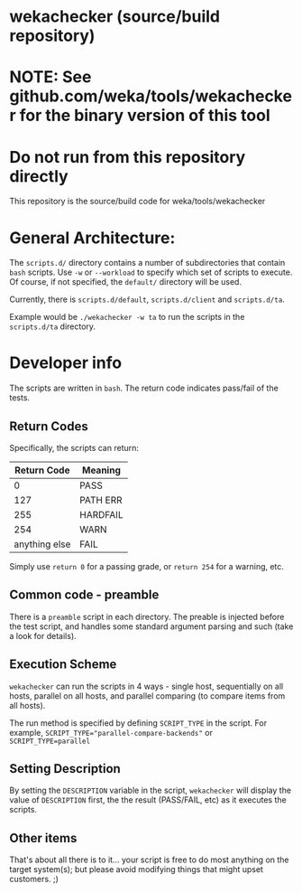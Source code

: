 # wekachecker (source/build repository)


# NOTE: See github.com/weka/tools/wekachecker for the binary version of this tool

# Do not run from this repository directly

This repository is the source/build code for weka/tools/wekachecker


# General Architecture:

The `scripts.d/` directory contains a number of subdirectories that contain `bash` scripts.  Use `-w` or `--workload` to specify which set of scripts to execute.  Of course, if not specified, the `default/` directory will be used.

Currently, there is `scripts.d/default`, `scripts.d/client` and `scripts.d/ta`.

Example would be `./wekachecker -w ta` to run the scripts in the `scripts.d/ta` directory.

# Developer info

The scripts are written in `bash`.   The return code indicates pass/fail of the tests.

## Return Codes

Specifically, the scripts can return:

|   Return Code |  Meaning |
|---------------|----------|
|           0   | PASS     |
|         127   | PATH ERR |
|         255   | HARDFAIL |
|         254   | WARN     |
| anything else | FAIL     |

Simply use `return 0` for a passing grade, or `return 254` for a warning, etc.

## Common code - preamble

There is a `preamble` script in each directory.   The preable is injected before the test script, and handles some standard argument parsing and such (take a look for details).

## Execution Scheme

`wekachecker` can run the scripts in 4 ways - single host, sequentially on all hosts, parallel on all hosts, and parallel comparing (to compare items from all hosts).

The run method is specified by defining `SCRIPT_TYPE` in the script.   For example, `SCRIPT_TYPE="parallel-compare-backends"` or `SCRIPT_TYPE=parallel`

## Setting Description

By setting the `DESCRIPTION` variable in the script, `wekachecker` will display the value of `DESCRIPTION` first, the the result (PASS/FAIL, etc) as it executes the scripts.

## Other items

That's about all there is to it... your script is free to do most anything on the target system(s); but please avoid modifying things that might upset customers. ;)
  
